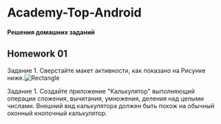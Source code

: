 # Academy-Top-Android

#### Решения домашних заданий

## Homework 01

Задание 1. Сверстайте макет активности, как показано на Рисунке ниже.![Rectangle](https://github.com/user-attachments/assets/540059db-3f4a-4214-99b6-78ac356b8ecb)

Задание 1. Создайте приложение "Калькулятор" выполняющий операции сложения, вычитания, умножения, деления над целыми числами. Внешний вид калькулятора должен быть похож на обычный оконный кнопочный калькулятор.
